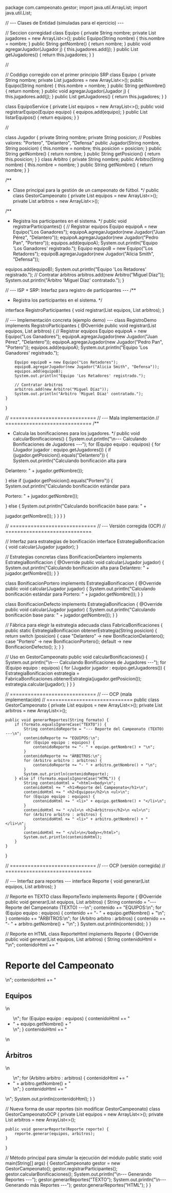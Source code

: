 package com.campeonato.gestor;
import java.util.ArrayList;
import java.util.List;


// --- Clases de Entidad (simuladas para el ejercicio) ---

 // Seccion corregidad
class Equipo {
private String nombre;
private List<Jugador> jugadores = new ArrayList<>();
public Equipo(String nombre) { this.nombre = nombre; }
public String getNombre() { return nombre; }
public void agregarJugador(Jugador j) { this.jugadores.add(j); }
public List<Jugador> getJugadores() { return this.jugadores; }
}

//

// Coddigo corregido con el primer  principio SRP
class Equipo {
    private String nombre;
    private List<Jugador> jugadores = new ArrayList<>();
    public Equipo(String nombre) { this.nombre = nombre; }
    public String getNombre() { return nombre; }
    public void agregarJugador(Jugador j) { this.jugadores.add(j); }
    public List<Jugador> getJugadores() { return this.jugadores; }
}

class EquipoService {
    private List<Equipo> equipos = new ArrayList<>();
    public void registrarEquipo(Equipo equipo) { equipos.add(equipo); }
    public List<Equipo> listarEquipos() { return equipos; }
}

//


class Jugador {
private String nombre;
private String posicion; // Posibles valores: "Portero", "Delantero",
"Defensa"
public Jugador(String nombre, String posicion) { this.nombre = nombre;
this.posicion = posicion; }
public String getNombre() { return nombre; }
public String getPosicion() { return this.posicion; }
}
class Arbitro {
private String nombre;
public Arbitro(String nombre) { this.nombre = nombre; }
public String getNombre() { return nombre; }
}

/**
* Clase principal para la gestión de un campeonato de fútbol.
*/
public class GestorCampeonato {
private List<Equipo> equipos = new ArrayList<>();
private List<Arbitro> arbitros = new ArrayList<>();


/**
* Registra los participantes en el sistema.
*/
public void registrarParticipantes() {
// Registrar equipos
Equipo equipoA = new Equipo("Los Ganadores");
equipoA.agregarJugador(new Jugador("Juan Pérez", "Delantero"));
equipoA.agregarJugador(new Jugador("Pedro Pan", "Portero"));
equipos.add(equipoA);
System.out.println("Equipo 'Los Ganadores' registrado.");
Equipo equipoB = new Equipo("Los Retadores");
equipoB.agregarJugador(new Jugador("Alicia Smith", "Defensa"));

equipos.add(equipoB);
System.out.println("Equipo 'Los Retadores' registrado.");
// Contratar árbitros
arbitros.add(new Arbitro("Miguel Díaz"));
System.out.println("Árbitro 'Miguel Díaz' contratado.");
}



// --- ISP + SRP: Interfaz para registro de participantes ---
/**
* Registra los participantes en el sistema.
*/

interface RegistroParticipantes {
    void registrar(List<Equipo> equipos, List<Arbitro> arbitros);
}

// --- Implementación concreta (ejemplo demo) ---
class RegistroDemo implements RegistroParticipantes {
    @Override
    public void registrar(List<Equipo> equipos, List<Arbitro> arbitros) {
        // Registrar equipos
        Equipo equipoA = new Equipo("Los Ganadores");
        equipoA.agregarJugador(new Jugador("Juan Pérez", "Delantero"));
        equipoA.agregarJugador(new Jugador("Pedro Pan", "Portero"));
        equipos.add(equipoA);
        System.out.println("Equipo 'Los Ganadores' registrado.");

        Equipo equipoB = new Equipo("Los Retadores");
        equipoB.agregarJugador(new Jugador("Alicia Smith", "Defensa"));
        equipos.add(equipoB);
        System.out.println("Equipo 'Los Retadores' registrado.");

        // Contratar árbitros
        arbitros.add(new Arbitro("Miguel Díaz"));
        System.out.println("Árbitro 'Miguel Díaz' contratado.");
    }
}


// =============================
// --- Mala implementación
// =============================
/**
* Calcula las bonificaciones para los jugadores.
*/
public void calcularBonificaciones() {
System.out.println("\n--- Calculando Bonificaciones de Jugadores ---");
for (Equipo equipo : equipos) {
for (Jugador jugador : equipo.getJugadores()) {
if (jugador.getPosicion().equals("Delantero")) {
System.out.println("Calculando bonificación alta para

Delantero: " + jugador.getNombre());

} else if (jugador.getPosicion().equals("Portero")) {
System.out.println("Calculando bonificación estándar para

Portero: " + jugador.getNombre());

} else {
System.out.println("Calculando bonificación base para: " +

jugador.getNombre());
}
}
}
}

// =============================
// --- Versión corregida (OCP)
// =============================

// Interfaz para estrategias de bonificación
interface EstrategiaBonificacion {
    void calcular(Jugador jugador);
}

// Estrategias concretas
class BonificacionDelantero implements EstrategiaBonificacion {
    @Override
    public void calcular(Jugador jugador) {
        System.out.println("Calculando bonificación alta para Delantero: " + jugador.getNombre());
    }
}

class BonificacionPortero implements EstrategiaBonificacion {
    @Override
    public void calcular(Jugador jugador) {
        System.out.println("Calculando bonificación estándar para Portero: " + jugador.getNombre());
    }
}

class BonificacionDefecto implements EstrategiaBonificacion {
    @Override
    public void calcular(Jugador jugador) {
        System.out.println("Calculando bonificación base para: " + jugador.getNombre());
    }
}

// Fábrica para elegir la estrategia adecuada
class FabricaBonificaciones {
    public static EstrategiaBonificacion obtenerEstrategia(String posicion) {
        return switch (posicion) {
            case "Delantero" -> new BonificacionDelantero();
            case "Portero" -> new BonificacionPortero();
            default -> new BonificacionDefecto();
        };
    }
}

// Uso en GestorCampeonato
public void calcularBonificaciones() {
    System.out.println("\n--- Calculando Bonificaciones de Jugadores ---");
    for (Equipo equipo : equipos) {
        for (Jugador jugador : equipo.getJugadores()) {
            EstrategiaBonificacion estrategia = FabricaBonificaciones.obtenerEstrategia(jugador.getPosicion());
            estrategia.calcular(jugador);
        }
    }
}


// =============================
// --- OCP (mala implementación)
// =============================
public class GestorCampeonato {
    private List<Equipo> equipos = new ArrayList<>();
    private List<Arbitro> arbitros = new ArrayList<>();

    public void generarReportes(String formato) {
        if (formato.equalsIgnoreCase("TEXTO")) {
            String contenidoReporte = "--- Reporte del Campeonato (TEXTO) ---\n";
            contenidoReporte += "EQUIPOS:\n";
            for (Equipo equipo : equipos) {
                contenidoReporte += "- " + equipo.getNombre() + "\n";
            }
            contenidoReporte += "ÁRBITROS:\n";
            for (Arbitro arbitro : arbitros) {
                contenidoReporte += "- " + arbitro.getNombre() + "\n";
            }
            System.out.println(contenidoReporte);
        } else if (formato.equalsIgnoreCase("HTML")) {
            String contenidoHtml = "<html><body>\n";
            contenidoHtml += " <h1>Reporte del Campeonato</h1>\n";
            contenidoHtml += " <h2>Equipos</h2>\n <ul>\n";
            for (Equipo equipo : equipos) {
                contenidoHtml += " <li>" + equipo.getNombre() + "</li>\n";
            }
            contenidoHtml += " </ul>\n <h2>Árbitros</h2>\n <ul>\n";
            for (Arbitro arbitro : arbitros) {
                contenidoHtml += " <li>" + arbitro.getNombre() + "</li>\n";
            }
            contenidoHtml += " </ul>\n</body></html>";
            System.out.println(contenidoHtml);
        }
    }
}

// =============================
// --- OCP (versión corregida)
// =============================

// --- Interfaz para reportes ---
interface Reporte {
    void generar(List<Equipo> equipos, List<Arbitro> arbitros);
}

// Reporte en TEXTO
class ReporteTexto implements Reporte {
    @Override
    public void generar(List<Equipo> equipos, List<Arbitro> arbitros) {
        String contenido = "--- Reporte del Campeonato (TEXTO) ---\n";
        contenido += "EQUIPOS:\n";
        for (Equipo equipo : equipos) {
            contenido += "- " + equipo.getNombre() + "\n";
        }
        contenido += "ÁRBITROS:\n";
        for (Arbitro arbitro : arbitros) {
            contenido += "- " + arbitro.getNombre() + "\n";
        }
        System.out.println(contenido);
    }
}

// Reporte en HTML
class ReporteHtml implements Reporte {
    @Override
    public void generar(List<Equipo> equipos, List<Arbitro> arbitros) {
        String contenidoHtml = "<html><body>\n";
        contenidoHtml += " <h1>Reporte del Campeonato</h1>\n";
        contenidoHtml += " <h2>Equipos</h2>\n <ul>\n";
        for (Equipo equipo : equipos) {
            contenidoHtml += " <li>" + equipo.getNombre() + "</li>\n";
        }
        contenidoHtml += " </ul>\n <h2>Árbitros</h2>\n <ul>\n";
        for (Arbitro arbitro : arbitros) {
            contenidoHtml += " <li>" + arbitro.getNombre() + "</li>\n";
        }
        contenidoHtml += " </ul>\n</body></html>";
        System.out.println(contenidoHtml);
    }
}

// Nueva forma de usar reportes (sin modificar GestorCampeonato)
class GestorCampeonatoOCP {
    private List<Equipo> equipos = new ArrayList<>();
    private List<Arbitro> arbitros = new ArrayList<>();

    public void generarReporte(Reporte reporte) {
        reporte.generar(equipos, arbitros);
    }
}



// Método principal para simular la ejecución del módulo
public static void main(String[] args) {
GestorCampeonato gestor = new GestorCampeonato();
gestor.registrarParticipantes();
gestor.calcularBonificaciones();
System.out.println("\n--- Generando Reportes ---");
gestor.generarReportes("TEXTO");
System.out.println("\n--- Generando más Reportes ---");
gestor.generarReportes("HTML");
}
}